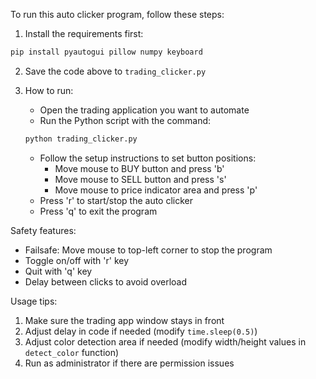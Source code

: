 To run this auto clicker program, follow these steps:

1. Install the requirements first:
```bash
pip install pyautogui pillow numpy keyboard
```

2. Save the code above to `trading_clicker.py`

3. How to run:
   - Open the trading application you want to automate
   - Run the Python script with the command:
   ```bash
   python trading_clicker.py
   ```
   - Follow the setup instructions to set button positions:
     - Move mouse to BUY button and press 'b'
     - Move mouse to SELL button and press 's'
     - Move mouse to price indicator area and press 'p'
   - Press 'r' to start/stop the auto clicker
   - Press 'q' to exit the program

Safety features:
- Failsafe: Move mouse to top-left corner to stop the program
- Toggle on/off with 'r' key
- Quit with 'q' key
- Delay between clicks to avoid overload

Usage tips:
1. Make sure the trading app window stays in front
2. Adjust delay in code if needed (modify `time.sleep(0.5)`)
3. Adjust color detection area if needed (modify width/height values in `detect_color` function)
4. Run as administrator if there are permission issues
